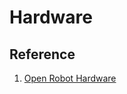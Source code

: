 # Hardware




## Reference
1. [Open Robot Hardware](https://www.eng.yale.edu/grablab/openrobothardware.html)
